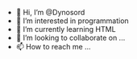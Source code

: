 - 👋 Hi, I’m @Dynosord
- 👀 I’m interested in programmation
- 🌱 I’m currently learning HTML
- 💞️ I’m looking to collaborate on ...
- 📫 How to reach me ...

<!---
Dynosord/Dynosord is a ✨ special ✨ repository because its `README.md` (this file) appears on your GitHub profile.
You can click the Preview link to take a look at your changes.
--->
